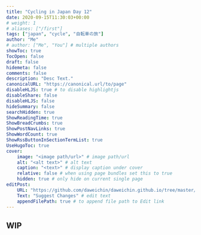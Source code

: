 ```yaml
---
title: "Cycling in Japan Day 12"
date: 2020-09-15T11:30:03+00:00
# weight: 1
# aliases: ["/first"]
tags: ["japan", "cycle", "自転車の旅"]
author: "Me"
# author: ["Me", "You"] # multiple authors
showToc: true
TocOpen: false
draft: false
hidemeta: false
comments: false
description: "Desc Text."
canonicalURL: "https://canonical.url/to/page"
disableHLJS: true # to disable highlightjs
disableShare: false
disableHLJS: false
hideSummary: false
searchHidden: true
ShowReadingTime: true
ShowBreadCrumbs: true
ShowPostNavLinks: true
ShowWordCount: true
ShowRssButtonInSectionTermList: true
UseHugoToc: true
cover:
    image: "<image path/url>" # image path/url
    alt: "<alt text>" # alt text
    caption: "<text>" # display caption under cover
    relative: false # when using page bundles set this to true
    hidden: true # only hide on current single page
editPost:
    URL: "https://github.com/daweichin/daweichin.github.io/tree/master/content"
    Text: "Suggest Changes" # edit text
    appendFilePath: true # to append file path to Edit link
---
```


## WIP